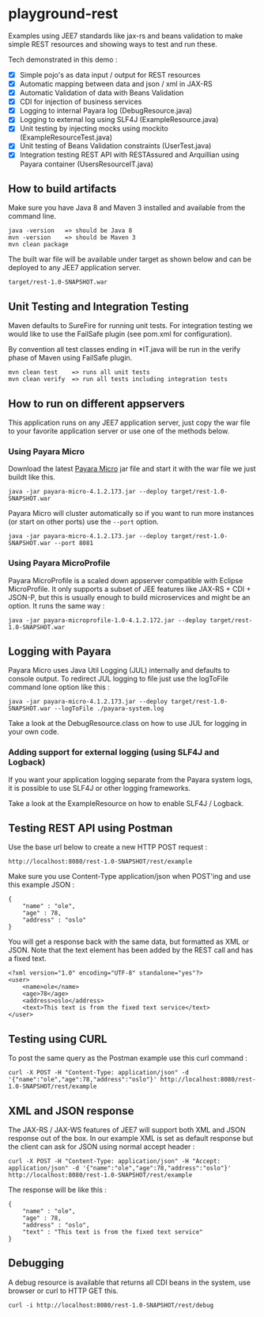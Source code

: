 # playground-rest
Examples using JEE7 standards like jax-rs and beans validation to make simple REST 
resources and showing ways to test and run these.

Tech demonstrated in this demo : 
- [x] Simple pojo's as data input / output for REST resources
- [x] Automatic mapping between data and json / xml in JAX-RS
- [x] Automatic Validation of data with Beans Validation
- [x] CDI for injection of business services
- [x] Logging to internal Payara log (DebugResource.java)
- [x] Logging to external log using SLF4J (ExampleResource.java) 
- [x] Unit testing by injecting mocks using mockito (ExampleResourceTest.java)
- [x] Unit testing of Beans Validation constraints (UserTest.java)
- [x] Integration testing REST API with RESTAssured and Arquillian using Payara container (UsersResourceIT.java) 

## How to build artifacts
Make sure you have Java 8 and Maven 3 installed and available from the command line.
```
java -version   => should be Java 8
mvn -version    => should be Maven 3
mvn clean package
```

The built war file will be available under target as shown below and can be deployed to any JEE7 application server.
```
target/rest-1.0-SNAPSHOT.war
```

## Unit Testing and Integration Testing
Maven defaults to SureFire for running unit tests.  For integration testing we would 
like to use the FailSafe plugin (see pom.xml for configuration).

By convention all test classes ending in *IT.java will be run in the verify phase of Maven using FailSafe plugin.

```
mvn clean test    => runs all unit tests
mvn clean verify  => run all tests including integration tests 
```

## How to run on different appservers
This application runs on any JEE7 application server, 
just copy the war file to your favorite application server or use one of the methods below.

### Using Payara Micro
Download the latest [Payara Micro](http://www.payara.fish/downloads) jar file and start it with the war file we just buildt like this.
```
java -jar payara-micro-4.1.2.173.jar --deploy target/rest-1.0-SNAPSHOT.war
```

Payara Micro will cluster automatically so if you want to run more instances (or start on other ports) use the ```--port``` option.
```
java -jar payara-micro-4.1.2.173.jar --deploy target/rest-1.0-SNAPSHOT.war --port 8081
```

### Using Payara MicroProfile
Payara MicroProfile is a scaled down appserver compatible with Eclipse MicroProfile.
It only supports a subset of JEE features like JAX-RS + CDI + JSON-P, but this is
usually enough to build microservices and might be an option.  It runs the same way :
```
java -jar payara-microprofile-1.0-4.1.2.172.jar --deploy target/rest-1.0-SNAPSHOT.war
```

## Logging with Payara
Payara Micro uses Java Util Logging (JUL) internally and defaults to console output.
To redirect JUL logging to file just use the logToFile command lone option like this : 
```
java -jar payara-micro-4.1.2.173.jar --deploy target/rest-1.0-SNAPSHOT.war --logToFile ./payara-system.log
```

Take a look at the DebugResource.class on how to use JUL for logging in your own code.

### Adding support for external logging (using SLF4J and Logback)
If you want your application logging separate from the Payara system logs,
it is possible to use SLF4J or other logging frameworks.

Take a look at the ExampleResource on how to enable SLF4J / Logback.

## Testing REST API using Postman
Use the base url below to create a new HTTP POST request :
```
http://localhost:8080/rest-1.0-SNAPSHOT/rest/example
```

Make sure you use Content-Type application/json when POST'ing and use this example JSON :
```
{
	"name" : "ole",
	"age" : 78,
	"address" : "oslo"
}
```

You will get a response back with the same data, but formatted as XML or JSON.
Note that the text element has been added by the REST call and has a fixed text.
```
<?xml version="1.0" encoding="UTF-8" standalone="yes"?>
<user>
    <name>ole</name>
    <age>78</age>
    <address>oslo</address>
    <text>This text is from the fixed text service</text>
</user>
```

## Testing using CURL
To post the same query as the Postman example use this curl command :
```
curl -X POST -H "Content-Type: application/json" -d '{"name":"ole","age":78,"address":"oslo"}' http://localhost:8080/rest-1.0-SNAPSHOT/rest/example
```

## XML and JSON response
The JAX-RS / JAX-WS features of JEE7 will support both XML and JSON response out of the box.
In our example XML is set as default response but the client can ask for JSON using normal accept header :  
```
curl -X POST -H "Content-Type: application/json" -H "Accept: application/json" -d '{"name":"ole","age":78,"address":"oslo"}' http://localhost:8080/rest-1.0-SNAPSHOT/rest/example
```
The response will be like this :
```
{
    "name" : "ole",
    "age" : 78,
    "address" : "oslo",
    "text" : "This text is from the fixed text service"
}
```

## Debugging
A debug resource is available that returns all CDI beans in the system, use browser or curl to HTTP GET this.
```
curl -i http://localhost:8080/rest-1.0-SNAPSHOT/rest/debug
```